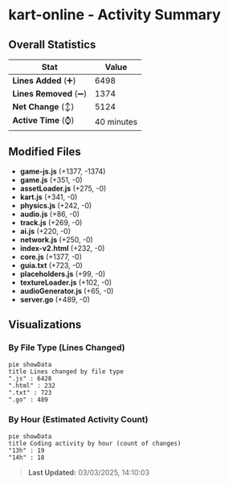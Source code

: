 # kart-online - Activity Summary 

## Overall Statistics

| Stat                   | Value                                                             |
| ---------------------- | ----------------------------------------------------------------- |
| **Lines Added** (➕)   | 6498                                          |
| **Lines Removed** (➖) | 1374                                        |
| **Net Change** (↕)    | 5124                |
| **Active Time** (⌚)   | 40 minutes |


## Modified Files
- **game-js.js** (+1377, -1374)
- **game.js** (+351, -0)
- **assetLoader.js** (+275, -0)
- **kart.js** (+341, -0)
- **physics.js** (+242, -0)
- **audio.js** (+86, -0)
- **track.js** (+269, -0)
- **ai.js** (+220, -0)
- **network.js** (+250, -0)
- **index-v2.html** (+232, -0)
- **core.js** (+1377, -0)
- **guia.txt** (+723, -0)
- **placeholders.js** (+99, -0)
- **textureLoader.js** (+102, -0)
- **audioGenerator.js** (+65, -0)
- **server.go** (+489, -0)

## Visualizations

### By File Type (Lines Changed)

```mermaid
pie showData
title Lines changed by file type
".js" : 6428
".html" : 232
".txt" : 723
".go" : 489
```

### By Hour (Estimated Activity Count)

```mermaid
pie showData
title Coding activity by hour (count of changes)
"13h" : 19
"14h" : 18
```


> **Last Updated:** 03/03/2025, 14:10:03
